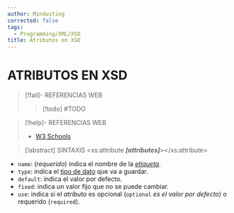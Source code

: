 ```yaml
---
author: Mindusting
corrected: false
tags:
  - Programming/XML/XSD
title: Atributos en XSD
---
```


# ATRIBUTOS EN XSD

> [!fail]- REFERENCIAS WEB
> > [!todo] #TODO

> [!help]- REFERENCIAS WEB
> - [W3 Schools](https://www.w3schools.com/xml/schema_simple_attributes.asp)

> [!abstract] SINTAXIS
> \<xs:attribute ***\[attributes\]***\>\</xs:attribute\>

- `name`: (*requerido*) indica el nombre de la [*etiqueta*](../xml_element.md).
- `type`: indica el [tipo de dato](./xsd_data_types.md) que va a guardar.
- `default`: indica el valor por defecto.
- `fixed`: indica un valor fijo que no se puede cambiar.
- `use`: indica si el *atributo* es opcional (`optional` *es el valor por defecto*) o requerido (`required`).
